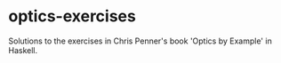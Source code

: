 # optics-exercises

Solutions to the exercises in Chris Penner's book 'Optics by Example' in Haskell.
